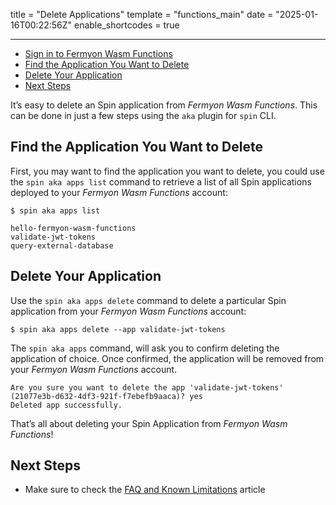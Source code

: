 title = "Delete Applications"
template = "functions_main"
date = "2025-01-16T00:22:56Z"
enable_shortcodes = true

---
- [Sign in to Fermyon Wasm Functions](#sign-in-to-fermyon-wasm-functions)
- [Find the Application You Want to Delete](#find-the-application-you-want-to-delete)
- [Delete Your Application](#delete-your-application)
- [Next Steps](#next-steps)

It’s easy to delete an Spin application from _Fermyon Wasm Functions_. This can be done in just a few steps using the `aka` plugin for `spin` CLI.

## Find the Application You Want to Delete

First, you may want to find the application you want to delete, you could use the `spin aka apps list` command to retrieve a list of all Spin applications deployed to your _Fermyon Wasm Functions_ account:

<!-- @selectiveCpy -->

```console
$ spin aka apps list
```

<!-- @nocpy --> 

```console
hello-fermyon-wasm-functions
validate-jwt-tokens
query-external-database
```

## Delete Your Application

Use the `spin aka apps delete` command to delete a particular Spin application from your _Fermyon Wasm Functions_ account:

<!-- @selectiveCpy -->

```console
$ spin aka apps delete --app validate-jwt-tokens
```

The `spin aka apps` command, will ask you to confirm deleting the application of choice. Once confirmed, the application will be removed from your _Fermyon Wasm Functions_ account.

<!-- @nocpy -->

```console
Are you sure you want to delete the app 'validate-jwt-tokens' (21077e3b-d632-4df3-921f-f7ebefb9aaca)? yes
Deleted app successfully.
```

That’s all about deleting your Spin Application from _Fermyon Wasm Functions_!

## Next Steps

- Make sure to check the [FAQ and Known Limitations](faq) article